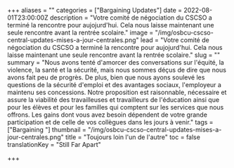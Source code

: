 +++
aliases = ""
categories = ["Bargaining Updates"]
date = 2022-08-01T23:00:00Z
description = "Votre comité de négociation du CSCSO a terminé la rencontre pour aujojurd'hui. Cela nous laisse maintenant une seule rencontre avant la rentrée scolaire."
image = "/img/osbcu-cscso-central-updates-mises-a-jour-centrales.png"
lead = "Votre comité de négociation du CSCSO a terminé la rencontre pour aujojurd'hui. Cela nous laisse maintenant une seule rencontre avant la rentrée scolaire."
slug = ""
summary = "Nous avons tenté d'amorcer des conversations sur l'équité, la violence, la santé et la sécurité, mais nous sommes déçus de dire que nous avons fait peu de progrès. De plus, bien que nous ayons soulevé les questions de la sécurité d'emploi et des avantages sociaux, l'employeur a maintenu ses concessions.  Notre proposition est raisonnable, nécessaire et assure la viabilité des travailleuses et travailleurs de l'éducation ainsi que pour les élèves et pour les familles qui comptent sur les services que nous offrons.  Les gains dont vous avez besoin dépendent de votre grande participation et de celle de vos collègues dans les jours à venir."
tags = ["Bargaining "]
thumbnail = "/img/osbcu-cscso-central-updates-mises-a-jour-centrales.png"
title = "Toujours loin l'un de l'autre"
toc = false
translationKey = "Still Far Apart"

+++
